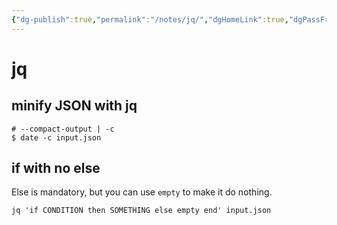 ```yaml
---
{"dg-publish":true,"permalink":"/notes/jq/","dgHomeLink":true,"dgPassFrontmatter":false}
---
```


# jq

## minify JSON with jq

```
# --compact-output | -c
$ date -c input.json
```

## if with no else

Else is mandatory, but you can use `empty` to make it do nothing.

```
jq 'if CONDITION then SOMETHING else empty end' input.json
```

